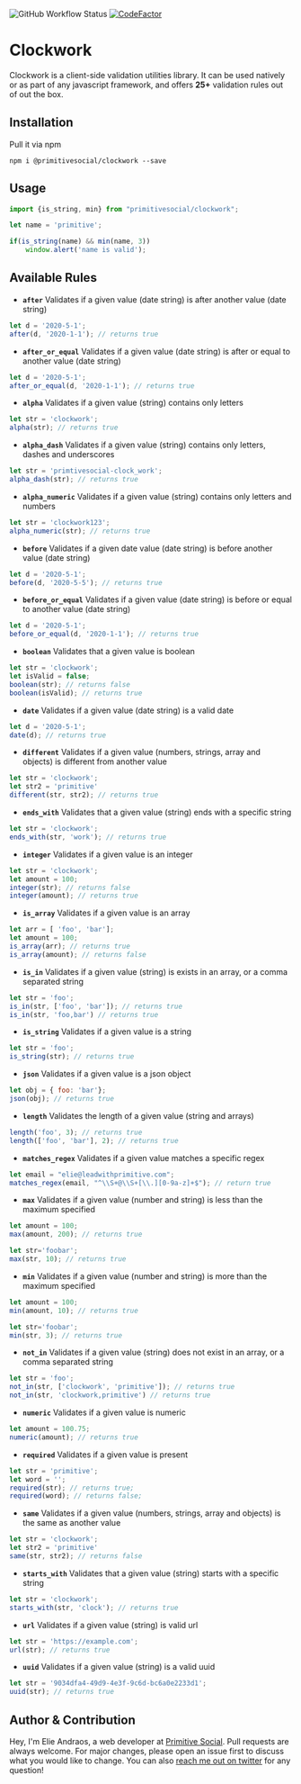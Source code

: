 ![GitHub Workflow Status](https://img.shields.io/github/workflow/status/PrimitiveSocial/clockwork/NodeCI)
[![CodeFactor](https://www.codefactor.io/repository/github/primitivesocial/clockwork/badge)](https://www.codefactor.io/repository/github/primitivesocial/clockwork)

# Clockwork
Clockwork is a client-side validation utilities library. 
It can be used natively or as part of any javascript framework, and offers __25+__ validation rules out of out the box.  

## Installation
Pull it via npm
```
npm i @primitivesocial/clockwork --save
```

## Usage
```js
import {is_string, min} from "primitivesocial/clockwork";

let name = 'primitive';

if(is_string(name) && min(name, 3))
    window.alert('name is valid');
```

## Available Rules
- **`after`** Validates if a given value (date string) is after another value (date string)
```js
let d = '2020-5-1';
after(d, '2020-1-1'); // returns true
```
- **`after_or_equal`** Validates if a given value (date string) is after or equal to another value (date string)
```js
let d = '2020-5-1';
after_or_equal(d, '2020-1-1'); // returns true
```
- **`alpha`** Validates if a given value (string) contains only letters
```js
let str = 'clockwork';
alpha(str); // returns true
```
- **`alpha_dash`** Validates if a given value (string) contains only letters, dashes and underscores
```js
let str = 'primtivesocial-clock_work';
alpha_dash(str); // returns true
```
- **`alpha_numeric`** Validates if a given value (string) contains only letters and numbers
```js
let str = 'clockwork123';
alpha_numeric(str); // returns true
```
- **`before`** Validates if a given date value (date string) is before another value (date string)
```js
let d = '2020-5-1';
before(d, '2020-5-5'); // returns true
```
- **`before_or_equal`** Validates if a given value (date string) is before or equal to another value (date string)
```js
let d = '2020-5-1';
before_or_equal(d, '2020-1-1'); // returns true
```
- **`boolean`** Validates that a given value is boolean
```js
let str = 'clockwork';
let isValid = false;
boolean(str); // returns false
boolean(isValid); // returns true
```
- **`date`** Validates if a given value (date string) is a valid date
```js
let d = '2020-5-1';
date(d); // returns true
```
- **`different`** Validates if a given value (numbers, strings, array and objects) is different from another value
```js
let str = 'clockwork';
let str2 = 'primitive'
different(str, str2); // returns true
```
- **`ends_with`** Validates that a given value (string) ends with a specific string 
```js
let str = 'clockwork';
ends_with(str, 'work'); // returns true
```
- **`integer`** Validates if a given value is an integer 
```js
let str = 'clockwork';
let amount = 100;
integer(str); // returns false
integer(amount); // returns true
```
- **`is_array`** Validates if a given value is an array 
```js
let arr = [ 'foo', 'bar'];
let amount = 100;
is_array(arr); // returns true
is_array(amount); // returns false
```
- **`is_in`** Validates if a given value (string) is exists in an array, or a comma separated string 
```js
let str = 'foo';
is_in(str, ['foo', 'bar']); // returns true
is_in(str, 'foo,bar') // returns true
```
- **`is_string`** Validates if a given value is a string 
```js
let str = 'foo';
is_string(str); // returns true
```
- **`json`** Validates if a given value is a json object 
```js
let obj = { foo: 'bar'};
json(obj); // returns true
```
- **`length`** Validates the length of a given value (string and arrays) 
```js
length('foo', 3); // returns true
length(['foo', 'bar'], 2); // returns true
```
- **`matches_regex`** Validates if a given value matches a specific regex 
```js
let email = "elie@leadwithprimitive.com";
matches_regex(email, "^\\S+@\\S+[\\.][0-9a-z]+$"); // return true
```
- **`max`** Validates if a given value (number and string) is less than the maximum specified 
```js
let amount = 100;
max(amount, 200); // returns true

let str='foobar';
max(str, 10); // returns true
```
- **`min`** Validates if a given value (number and string) is more than the maximum specified 
```js
let amount = 100;
min(amount, 10); // returns true

let str='foobar';
min(str, 3); // returns true
```
- **`not_in`** Validates if a given value (string) does not exist in an array, or a comma separated string 
```js
let str = 'foo';
not_in(str, ['clockwork', 'primitive']); // returns true
not_in(str, 'clockwork,primitive') // returns true
```
- **`numeric`** Validates if a given value is numeric 
```js
let amount = 100.75;
numeric(amount); // returns true
```
- **`required`** Validates if a given value is present 
```js
let str = 'primitive';
let word = '';
required(str); // returns true;
required(word); // returns false;
```
- **`same`** Validates if a given value (numbers, strings, array and objects) is the same as another value
```js
let str = 'clockwork';
let str2 = 'primitive'
same(str, str2); // returns false
```
- **`starts_with`** Validates that a given value (string) starts with a specific string 
```js
let str = 'clockwork';
starts_with(str, 'clock'); // returns true
```
- **`url`** Validates if a given value (string) is valid url 
```js
let str = 'https://example.com';
url(str); // returns true
```
- **`uuid`** Validates if a given value (string) is a valid uuid 
```js
let str = '9034dfa4-49d9-4e3f-9c6d-bc6a0e2233d1';
uuid(str); // returns true
```

## Author & Contribution
Hey, I'm Elie Andraos, a web developer at [Primitive Social](https://twitter.com/PrimitiveSocial).
Pull requests are always welcome. For major changes, please open an issue first to discuss what you would like to change.
You can also [reach me out on twitter](https://twitter.com/andzilla31) for any question!